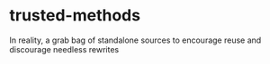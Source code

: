 # trusted-methods
In reality, a grab bag of standalone sources to encourage reuse and discourage needless rewrites
